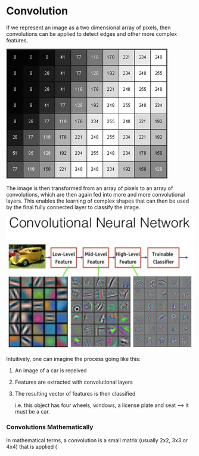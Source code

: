 # Convolution

If we represent an image as a two dimensional array of pixels, then convolutions can be applied to detect edges and other more complex features.

![Example greyscale image](../.gitbook/assets/image%20%2814%29.png)

The image is then transformed from an array of pixels to an array of convolutions, which are then again fed into more and more convolutional layers. This enables the learning of complex shapes that can then be used by the final fully connected layer to classify the image.

![](../.gitbook/assets/image%20%285%29.png)

Intuitively, one can imagine the process going like this:

1. An image of a car is received
2. Features are extracted with convolutional layers
3. The resulting vector of features is then classified

   i.e. this object has four wheels, windows, a license plate and seat --&gt; it must be a car. 

### Convolutions Mathematically

In mathematical terms, a convolution is a small matrix \(usually 2x2, 3x3 or 4x4\) that is applied \(

